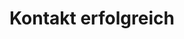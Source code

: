 ---
title: Kontakt erfolgreich
custom_title:
  html: CONTACT.SUCCESS_TITLE
cache_enable: false
process:
    twig: true
---